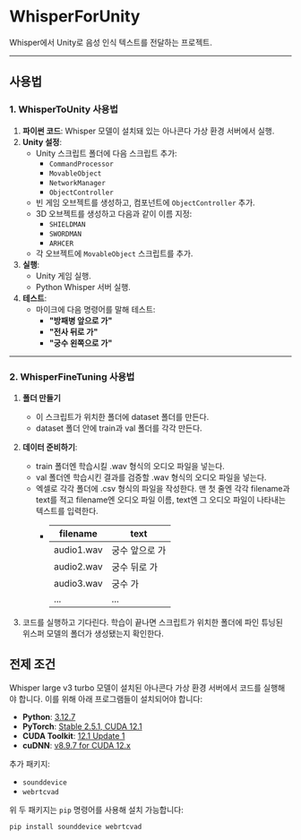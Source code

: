 # WhisperForUnity
Whisper에서 Unity로 음성 인식 텍스트를 전달하는 프로젝트.

---

## 사용법

### 1. WhisperToUnity 사용법

1. **파이썬 코드**: Whisper 모델이 설치돼 있는 아나콘다 가상 환경 서버에서 실행.
2. **Unity 설정**:
   - Unity 스크립트 폴더에 다음 스크립트 추가:
     - `CommandProcessor`
     - `MovableObject`
     - `NetworkManager`
     - `ObjectController`
   - 빈 게임 오브젝트를 생성하고, 컴포넌트에 `ObjectController` 추가.
   - 3D 오브젝트를 생성하고 다음과 같이 이름 지정:
     - `SHIELDMAN`
     - `SWORDMAN`
     - `ARHCER`
   - 각 오브젝트에 `MovableObject` 스크립트를 추가.
3. **실행**:
   - Unity 게임 실행.
   - Python Whisper 서버 실행.
4. **테스트**:
   - 마이크에 다음 명령어를 말해 테스트:
     - **"방패병 앞으로 가"**
     - **"전사 뒤로 가"**
     - **"궁수 왼쪽으로 가"**

---

### 2. WhisperFineTuning 사용법

1. **폴더 만들기**
   - 이 스크립트가 위치한 폴더에 dataset 폴더를 만든다. 
   - dataset 폴더 안에 train과 val 폴더를 각각 만든다.
2. **데이터 준비하기**:
   - train 폴더엔 학습시킬 .wav 형식의 오디오 파일을 넣는다.
   - val 폴더엔 학습시킨 결과를 검증할 .wav 형식의 오디오 파일을 넣는다.
   - 엑셀로 각각 폴더에 .csv 형식의 파일을 작성한다. 맨 첫 줄엔 각각 filename과 text를 적고 filename엔 오디오 파일 이름, text엔 그 오디오 파일이 나타내는 텍스트를 입력한다.
     - | filename | text |
       |-----------|-----------|
       |audio1.wav|궁수 앞으로 가 |
       |audio2.wav|궁수 뒤로 가   |
       |audio3.wav|궁수  가      |
       | ...      | ...         |
       
3. 코드를 실행하고 기다린다. 학습이 끝나면 스크립트가 위치한 폴더에 파인 튜닝된 위스퍼 모델의 폴더가 생성됐는지 확인한다.

## 전제 조건

Whisper large v3 turbo 모델이 설치된 아나콘다 가상 환경 서버에서 코드를 실행해야 합니다. 이를 위해 아래 프로그램들이 설치되어야 합니다:

- **Python**: [3.12.7](https://www.python.org/downloads/release/python-3127/)
- **PyTorch**: [Stable 2.5.1, CUDA 12.1](https://pytorch.kr/get-started/locally/)
- **CUDA Toolkit**: [12.1 Update 1](https://developer.nvidia.com/cuda-12-1-1-download-archive)
- **cuDNN**: [v8.9.7 for CUDA 12.x](https://developer.nvidia.com/rdp/cudnn-archive)

추가 패키지:
- `sounddevice`
- `webrtcvad`

위 두 패키지는 `pip` 명령어를 사용해 설치 가능합니다:
```bash
pip install sounddevice webrtcvad
